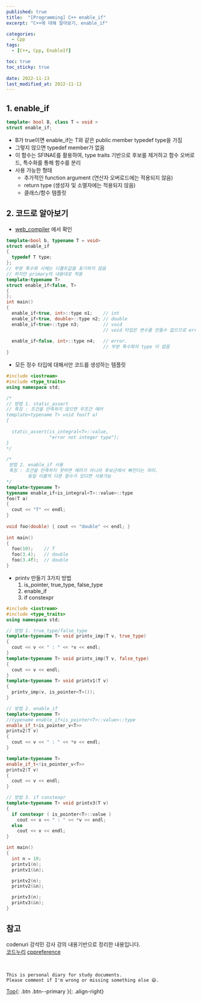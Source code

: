 ```yaml
---
published: true
title:  "[Programming] C++ enable_if"
excerpt: "C++에 대해 알아보기, enable_if"

categories:
  - Cpp
tags:
  - [C++, Cpp, EnableIf]

toc: true
toc_sticky: true
 
date: 2022-11-13
last_modified_at: 2022-11-13
---
```


## 1. enable_if
```cpp
template< bool B, class T = void >
struct enable_if;
```
- B가 true이면 enable_if는 T와 같은 public member typedef type을 가짐
- 그렇지 않으면 typedef member가 없음
- 이 함수는 SFINAE를 활용하여, type traits 기반으로 후보를 제거하고 함수 오버로드, 특수화를 통해 함수를 분리
- 사용 가능한 형태
  - 추가적인 function argument (연산자 오버로드에는 적용되지 않음)
  - return type (생성자 및 소멸자에는 적용되지 않음)
  - 클래스/함수 템플릿

## 2. 코드로 알아보기
- [web_compiler](https://godbolt.org/) 에서 확인

```cpp
template<bool b, typename T = void> 
struct enable_if 
{ 
  typedef T type; 
};
// 부분 특수화 시에는 디폴트값을 표기하지 않음
// 하지만 primary의 내용대로 적용
template<typename T> 
struct enable_if<false, T> 
{ 
}; 
int main() 
{ 
  enable_if<true, int>::type n1;    // int  
  enable_if<true, double>::type n2; // double 
  enable_if<true>::type n3;         // void 
                                    // void 타입은 변수를 만들수 없으므로 error 
    
  enable_if<false, int>::type n4;   // error. 
                                    // 부분 특수화의 type 이 없음
}
```

- 모든 정수 타입에 대해서만 코드를 생성하는 템플릿

```cpp
#include <iostream> 
#include <type_traits> 
using namespace std; 

/*
// 방법 1. static_assert 
// 특징 : 조건을 만족하지 않으면 무조건 에러 
template<typename T> void foo(T a) 
{ 
    
  static_assert(is_integral<T>::value, 
                "error not integer type"); 
} 
*/ 

/*
 방법 2. enable_if 사용
 특징 : 조건을 만족하지 못하면 에러가 아니라 후보군에서 빠진다는 의미. 
        동일 이름의 다른 함수가 있다면 사용가능 
*/
template<typename T>  
typename enable_if<is_integral<T>::value>::type 
foo(T a) 
{ 
  cout << "T" << endl; 
} 
  
void foo(double) { cout << "double" << endl; } 
  
int main() 
{ 
  foo(10);    // T
  foo(3.4);   // double
  foo(3.4f);  // double
}
```

- printv 만들기 3가지 방법
  1. is_pointer, true_type, false_type
  2. enable_if
  3. if constexpr

```cpp
#include <iostream> 
#include <type_traits> 
using namespace std; 

// 방법 1. true_type/false_type 
template<typename T> void printv_imp(T v, true_type) 
{ 
  cout << v << " : " << *v << endl; 
} 
template<typename T> void printv_imp(T v, false_type) 
{ 
  cout << v << endl; 
} 
template<typename T> void printv1(T v) 
{ 
  printv_imp(v, is_pointer<T>()); 
}

// 방법 2. enable_if
template<typename T>
//typename enable_if<is_pointer<T>::value>::type 
enable_if_t<is_pointer_v<T>> 
printv2(T v) 
{ 
  cout << v << " : " << *v << endl; 
} 

template<typename T>
enable_if_t<!is_pointer_v<T>> 
printv2(T v) 
{ 
  cout << v << endl; 
} 

// 방법 3. if constexpr 
template<typename T> void printv3(T v) 
{ 
  if constexpr ( is_pointer<T>::value )         
    cout << v << " : " << *v << endl; 
  else 
    cout << v << endl; 
} 

int main() 
{ 
  int n = 10;
  printv1(n); 
  printv1(&n); 

  printv2(n); 
  printv2(&n); 

  printv3(n); 
  printv3(&n); 
}
```

## 참고
codenuri 강석민 강사 강의 내용기반으로 정리한 내용입니다.  
[코드누리](https://github.com/codenuri)
[cppreference](https://en.cppreference.com/w/cpp/types/enable_if)

<br>

    This is personal diary for study documents.
    Please comment if I'm wrong or missing something else 😄. 

[Top](#){: .btn .btn--primary }{: .align-right}
